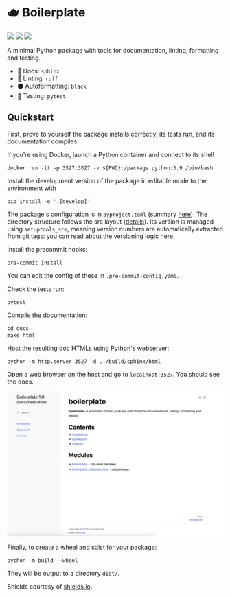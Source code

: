 # 🫖 Boilerplate

![](https://img.shields.io/github/actions/workflow/status/stochastictalk/python-package-boilerplate/python-package.yml) ![](https://img.shields.io/github/v/release/stochastictalk/python-package-boilerplate?display_name=tag) ![](https://img.shields.io/github/stars/stochastictalk/python-package-boilerplate?style=social)

A minimal Python package with tools for documentation, linting, formatting and testing.

- 📜 Docs: `sphinx`
- 🧰 Linting: `ruff`
- ⚫ Autoformatting: `black`
- 🧪 Testing: `pytest`


## Quickstart

First, prove to yourself the package installs correctly, its tests run, and its documentation compiles.

If you're using Docker, launch a Python container and connect to its shell
```
docker run -it -p 3527:3527 -v ${PWD}:/package python:3.9 /bin/bash
```

Install the development version of the package in editable mode to the environment with
```
pip install -e '.[develop]'
```
The package's configuration is in `pyproject.toml` (summary [here](https://setuptools.pypa.io/en/latest/userguide/pyproject_config.html)). The directory structure follows the src layout ([details](https://setuptools.pypa.io/en/latest/userguide/package_discovery.html)). Its version is managed using `setuptools_scm`, meaning version numbers are automatically extracted from git tags: you can read about the versioning logic [here](https://pypi.org/project/setuptools-scm/).

Install the precommit hooks:
```
pre-commit install
```
You can edit the config of these in `.pre-commit-config.yaml`.

Check the tests run:
```
pytest
```
Compile the documentation:
```
cd docs
make html
```
Host the resulting doc HTMLs using Python's webserver:
```
python -m http.server 3527 -d ../build/sphinx/html
``` 
Open a web browser on the host and go to `localhost:3527`. You should see the docs.

![Screenshot of rendered documentation](assets/docs-screenshot.png)


Finally, to create a wheel and sdist for your package:
```
python -m build --wheel
```
They will be output to a directory `dist/`.

Shields courtesy of [shields.io](https://shields.io/).
